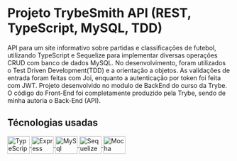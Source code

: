 # Projeto TrybeSmith API (REST, TypeScript, MySQL, TDD)

API para um site informativo sobre partidas e classificações de futebol, utilizando TypeScript e Sequelize para implementar diversas operações CRUD com banco de dados MySQL. No desenvolvimento, foram utilizados o Test Driven Development(TDD) e a orientação a objetos. As validações de entrada foram feitas com Joi, enquanto a autenticação por token foi feita com JWT. Projeto desenvolvido no modulo de BackEnd do curso da Trybe. O código do Front-End foi completamente produzido pela Trybe, sendo de minha autoria o Back-End (API).

## Técnologias usadas
<p align="left">
   <a href="https://www.typescriptlang.org/">
    <img align="center" alt="TypeScript" height="40" width="50" src="https://cdn.jsdelivr.net/gh/devicons/devicon/icons/typescript/typescript-original.svg">
  </a>
  <a href="http://expressjs.com/">
    <img align="center" alt="Express" height="40" width="50" src="https://cdn.jsdelivr.net/gh/devicons/devicon/icons/express/express-original.svg">
  </a>
  <a href="https://www.mysql.com/">
    <img align="center" alt="MySql" height="40" width="50" src="https://cdn.jsdelivr.net/gh/devicons/devicon/icons/mysql/mysql-original-wordmark.svg">
  </a>
  <a href="https://sequelize.org/">
    <img align="center" alt="Sequelize" height="40" width="50" src="https://cdn.jsdelivr.net/gh/devicons/devicon/icons/sequelize/sequelize-plain-wordmark.svg">
  </a>
  <a href="https://mochajs.org/">
    <img align="center" alt="Mocha" height="40" width="50" src="https://cdn.jsdelivr.net/gh/devicons/devicon/icons/mocha/mocha-plain.svg">
  </a>
</p>
